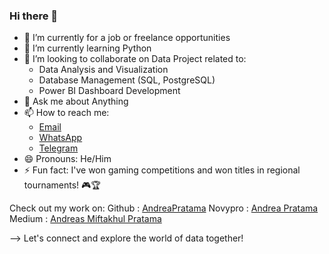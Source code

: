 ### Hi there 👋

<!-- 
**AndreaPratama/AndreaPratama** is a ✨ _special_ ✨ repository because its `README.md` (this file) appears on your GitHub profile.

Here are some ideas to get you started:
-->

- 🔭 I’m currently for a job or freelance opportunities
- 🌱 I’m currently learning Python
- 👯 I’m looking to collaborate on Data Project related to:
  - Data Analysis and Visualization
  - Database Management (SQL, PostgreSQL)
  - Power BI Dashboard Development
- 💬 Ask me about Anything
- 📫 How to reach me:
  - [Email](mailto:andreapratama04@gmail.com)
  - [WhatsApp](https://wa.me/6282336948803)
  - [Telegram](https://t.me/andreapratama)
- 😄 Pronouns: He/Him
- ⚡ Fun fact: I've won gaming competitions and won titles in regional tournaments! 🎮🏆

Check out my work on:
Github : [AndreaPratama](https://github.com/AndreaPratama)
Novypro : [Andrea Pratama](https://www.novypro.com/profile_projects/andreapratama)
Medium : [Andreas Miftakhul Pratama](https://medium.com/@andreapratama04)


--> Let's connect and explore the world of data together!
